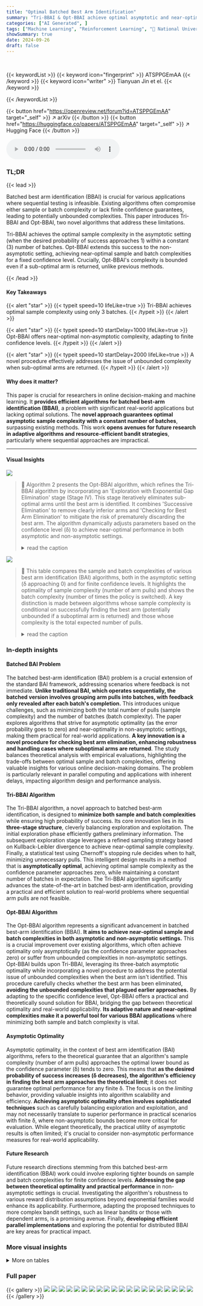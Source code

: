 ```yaml
---
title: "Optimal Batched Best Arm Identification"
summary: "Tri-BBAI & Opt-BBAI achieve optimal asymptotic and near-optimal non-asymptotic sample & batch complexities in batched best arm identification."
categories: ["AI Generated", ]
tags: ["Machine Learning", "Reinforcement Learning", "🏢 National University of Singapore",]
showSummary: true
date: 2024-09-26
draft: false
---
```


<br>

{{< keywordList >}}
{{< keyword icon="fingerprint" >}} ATSPPGEmAA {{< /keyword >}}
{{< keyword icon="writer" >}} Tianyuan Jin et el. {{< /keyword >}}
 
{{< /keywordList >}}

{{< button href="https://openreview.net/forum?id=ATSPPGEmAA" target="_self" >}}
↗ arXiv
{{< /button >}}
{{< button href="https://huggingface.co/papers/ATSPPGEmAA" target="_self" >}}
↗ Hugging Face
{{< /button >}}



<audio controls>
    <source src="https://ai-paper-reviewer.com/ATSPPGEmAA/podcast.wav" type="audio/wav">
    Your browser does not support the audio element.
</audio>


### TL;DR


{{< lead >}}

Batched best arm identification (BBAI) is crucial for various applications where sequential testing is infeasible. Existing algorithms often compromise either sample or batch complexity or lack finite confidence guarantees, leading to potentially unbounded complexities. This paper introduces Tri-BBAI and Opt-BBAI, two novel algorithms that address these limitations. 

Tri-BBAI achieves the optimal sample complexity in the asymptotic setting (when the desired probability of success approaches 1) within a constant (3) number of batches.  Opt-BBAI extends this success to the non-asymptotic setting, achieving near-optimal sample and batch complexities for a fixed confidence level.  Crucially, Opt-BBAI's complexity is bounded even if a sub-optimal arm is returned, unlike previous methods.

{{< /lead >}}


#### Key Takeaways

{{< alert "star" >}}
{{< typeit speed=10 lifeLike=true >}} Tri-BBAI achieves optimal sample complexity using only 3 batches. {{< /typeit >}}
{{< /alert >}}

{{< alert "star" >}}
{{< typeit speed=10 startDelay=1000 lifeLike=true >}} Opt-BBAI offers near-optimal non-asymptotic complexity, adapting to finite confidence levels. {{< /typeit >}}
{{< /alert >}}

{{< alert "star" >}}
{{< typeit speed=10 startDelay=2000 lifeLike=true >}} A novel procedure effectively addresses the issue of unbounded complexity when sub-optimal arms are returned. {{< /typeit >}}
{{< /alert >}}

#### Why does it matter?
This paper is crucial for researchers in online decision-making and machine learning. It **provides efficient algorithms for batched best-arm identification (BBAI)**, a problem with significant real-world applications but lacking optimal solutions. The **novel approach guarantees optimal asymptotic sample complexity with a constant number of batches**, surpassing existing methods. This work **opens avenues for future research in adaptive algorithms and resource-efficient bandit strategies**, particularly where sequential approaches are impractical.

------
#### Visual Insights



![](https://ai-paper-reviewer.com/ATSPPGEmAA/figures_7_1.jpg)

> 🔼 Algorithm 2 presents the Opt-BBAI algorithm, which refines the Tri-BBAI algorithm by incorporating an 'Exploration with Exponential Gap Elimination' stage (Stage IV). This stage iteratively eliminates sub-optimal arms until the best arm is identified.  It combines 'Successive Elimination' to remove clearly inferior arms and 'Checking for Best Arm Elimination' to mitigate the risk of prematurely discarding the best arm. The algorithm dynamically adjusts parameters based on the confidence level (δ) to achieve near-optimal performance in both asymptotic and non-asymptotic settings.
> <details>
> <summary>read the caption</summary>
> Algorithm 2: (Almost) Optimal Batched Best Arm Identification (Opt-BBAI)
> </details>





![](https://ai-paper-reviewer.com/ATSPPGEmAA/tables_2_1.jpg)

> 🔼 This table compares the sample and batch complexities of various best arm identification (BAI) algorithms, both in the asymptotic setting (δ approaching 0) and for finite confidence levels.  It highlights the optimality of sample complexity (number of arm pulls) and shows the batch complexity (number of times the policy is switched).  A key distinction is made between algorithms whose sample complexity is conditional on successfully finding the best arm (potentially unbounded if a suboptimal arm is returned) and those whose complexity is the total expected number of pulls.
> <details>
> <summary>read the caption</summary>
> Table 1: Comparison of sample and batch complexity of different algorithms. In the asymptotic setting (i.e., δ → 0), the sample complexity of an algorithm is optimal if it satisfies the definition in (1.3). The field marked with “–” indicates that the result is not provided. The sample complexity presented for [31, 22] is conditioned on the event that the algorithm returns the best arm, which can be unbounded when it returns a sub-optimal arm with certain (non-zero) probability (see Remark 4.4 for more details). In contrast, the sample complexity presented for [17, 26] and our algorithms is the total expected number of pulls that will be executed.
> </details>





### In-depth insights


#### Batched BAI Problem
The batched best-arm identification (BAI) problem is a crucial extension of the standard BAI framework, addressing scenarios where feedback is not immediate.  **Unlike traditional BAI, which operates sequentially, the batched version involves grouping arm pulls into batches, with feedback only revealed after each batch's completion.** This introduces unique challenges, such as minimizing both the total number of pulls (sample complexity) and the number of batches (batch complexity).  The paper explores algorithms that strive for asymptotic optimality (as the error probability goes to zero) and near-optimality in non-asymptotic settings, making them practical for real-world applications.  **A key innovation is a novel procedure for checking best arm elimination, enhancing robustness and handling cases where suboptimal arms are returned**.  The study balances theoretical analysis with empirical evaluations, highlighting the trade-offs between optimal sample and batch complexities, offering valuable insights for various online decision-making domains.  The problem is particularly relevant in parallel computing and applications with inherent delays, impacting algorithm design and performance analysis.

#### Tri-BBAI Algorithm
The Tri-BBAI algorithm, a novel approach to batched best-arm identification, is designed to **minimize both sample and batch complexities** while ensuring high probability of success.  Its core innovation lies in its **three-stage structure**, cleverly balancing exploration and exploitation.  The initial exploration phase efficiently gathers preliminary information. The subsequent exploration stage leverages a refined sampling strategy based on Kullback-Leibler divergence to achieve near-optimal sample complexity.  Finally, a statistical test using Chernoff's stopping rule decides when to halt, minimizing unnecessary pulls.  This intelligent design results in a method that is **asymptotically optimal**, achieving optimal sample complexity as the confidence parameter approaches zero, while maintaining a constant number of batches in expectation.  The Tri-BBAI algorithm significantly advances the state-of-the-art in batched best-arm identification, providing a practical and efficient solution to real-world problems where sequential arm pulls are not feasible.

#### Opt-BBAI Algorithm
The Opt-BBAI algorithm represents a significant advancement in batched best-arm identification (BBAI).  **It aims to achieve near-optimal sample and batch complexities in both asymptotic and non-asymptotic settings.** This is a crucial improvement over existing algorithms, which often achieve optimality only asymptotically (as the confidence parameter approaches zero) or suffer from unbounded complexities in non-asymptotic settings.  Opt-BBAI builds upon Tri-BBAI, leveraging its three-batch asymptotic optimality while incorporating a novel procedure to address the potential issue of unbounded complexities when the best arm isn't identified. This procedure carefully checks whether the best arm has been eliminated, **avoiding the unbounded complexities that plagued earlier approaches.**  By adapting to the specific confidence level, Opt-BBAI offers a practical and theoretically sound solution for BBAI, bridging the gap between theoretical optimality and real-world applicability.  **Its adaptive nature and near-optimal complexities make it a powerful tool for various BBAI applications** where minimizing both sample and batch complexity is vital.

#### Asymptotic Optimality
Asymptotic optimality, in the context of best arm identification (BAI) algorithms, refers to the theoretical guarantee that an algorithm's sample complexity (number of arm pulls) approaches the optimal lower bound as the confidence parameter (δ) tends to zero.  This means that **as the desired probability of success increases (δ decreases), the algorithm's efficiency in finding the best arm approaches the theoretical limit**; it does not guarantee optimal performance for any finite δ.  The focus is on the *limiting* behavior, providing valuable insights into algorithm scalability and efficiency.  **Achieving asymptotic optimality often involves sophisticated techniques** such as carefully balancing exploration and exploitation, and may not necessarily translate to superior performance in practical scenarios with finite δ, where non-asymptotic bounds become more critical for evaluation. While elegant theoretically, the practical utility of asymptotic results is often limited; it's crucial to consider non-asymptotic performance measures for real-world applicability.

#### Future Research
Future research directions stemming from this batched best-arm identification (BBAI) work could involve exploring tighter bounds on sample and batch complexities for finite confidence levels. **Addressing the gap between theoretical optimality and practical performance** in non-asymptotic settings is crucial.  Investigating the algorithm's robustness to various reward distribution assumptions beyond exponential families would enhance its applicability.  Furthermore, adapting the proposed techniques to more complex bandit settings, such as linear bandits or those with dependent arms, is a promising avenue. Finally, **developing efficient parallel implementations** and exploring the potential for distributed BBAI are key areas for practical impact.


### More visual insights




<details>
<summary>More on tables
</summary>


![](https://ai-paper-reviewer.com/ATSPPGEmAA/tables_3_1.jpg)
> 🔼 This table compares the sample and batch complexity of various best arm identification algorithms, highlighting the differences between asymptotic and finite-confidence settings.  It notes that some algorithms' sample complexities are only optimal given the best arm is returned, which is not always guaranteed.
> <details>
> <summary>read the caption</summary>
> Table 1: Comparison of sample and batch complexity of different algorithms. In the asymptotic setting (i.e., δ → 0), the sample complexity of an algorithm is optimal if it satisfies the definition in (1.3). The field marked with “–” indicates that the result is not provided. The sample complexity presented for [31, 22] is conditioned on the event that the algorithm returns the best arm, which can be unbounded when it returns a sub-optimal arm with certain (non-zero) probability (see Remark 4.4 for more details). In contrast, the sample complexity presented for [17, 26] and our algorithms is the total expected number of pulls that will be executed.
> </details>

![](https://ai-paper-reviewer.com/ATSPPGEmAA/tables_26_1.jpg)
> 🔼 This table compares the sample and batch complexities of various best arm identification algorithms, highlighting the differences in their asymptotic and finite-confidence behaviors.  It notes that some algorithms' sample complexities are conditional on successfully identifying the best arm, potentially leading to unbounded values if a sub-optimal arm is selected.  In contrast, the complexities reported for other algorithms, including the authors' proposed ones, represent the total expected number of arm pulls.
> <details>
> <summary>read the caption</summary>
> Table 1: Comparison of sample and batch complexity of different algorithms. In the asymptotic setting (i.e., δ → 0), the sample complexity of an algorithm is optimal if it satisfies the definition in (1.3). The field marked with “–” indicates that the result is not provided. The sample complexity presented for [31, 22] is conditioned on the event that the algorithm returns the best arm, which can be unbounded when it returns a sub-optimal arm with certain (non-zero) probability (see Remark 4.4 for more details). In contrast, the sample complexity presented for [17, 26] and our algorithms is the total expected number of pulls that will be executed.
> </details>

![](https://ai-paper-reviewer.com/ATSPPGEmAA/tables_27_1.jpg)
> 🔼 This table compares the sample and batch complexities of various best arm identification algorithms, both in the asymptotic (δ→0) and finite-confidence settings.  It highlights which algorithms achieve optimal or near-optimal sample complexity and notes that some prior work's sample complexity is only guaranteed when the best arm is returned (otherwise it can be unbounded).
> <details>
> <summary>read the caption</summary>
> Table 1: Comparison of sample and batch complexity of different algorithms. In the asymptotic setting (i.e., δ → 0), the sample complexity of an algorithm is optimal if it satisfies the definition in (1.3). The field marked with “–” indicates that the result is not provided. The sample complexity presented for [31, 22] is conditioned on the event that the algorithm returns the best arm, which can be unbounded when it returns a sub-optimal arm with certain (non-zero) probability (see Remark 4.4 for more details). In contrast, the sample complexity presented for [17, 26] and our algorithms is the total expected number of pulls that will be executed.
> </details>

</details>




### Full paper

{{< gallery >}}
<img src="https://ai-paper-reviewer.com/ATSPPGEmAA/1.png" class="grid-w50 md:grid-w33 xl:grid-w25" />
<img src="https://ai-paper-reviewer.com/ATSPPGEmAA/2.png" class="grid-w50 md:grid-w33 xl:grid-w25" />
<img src="https://ai-paper-reviewer.com/ATSPPGEmAA/3.png" class="grid-w50 md:grid-w33 xl:grid-w25" />
<img src="https://ai-paper-reviewer.com/ATSPPGEmAA/4.png" class="grid-w50 md:grid-w33 xl:grid-w25" />
<img src="https://ai-paper-reviewer.com/ATSPPGEmAA/5.png" class="grid-w50 md:grid-w33 xl:grid-w25" />
<img src="https://ai-paper-reviewer.com/ATSPPGEmAA/6.png" class="grid-w50 md:grid-w33 xl:grid-w25" />
<img src="https://ai-paper-reviewer.com/ATSPPGEmAA/7.png" class="grid-w50 md:grid-w33 xl:grid-w25" />
<img src="https://ai-paper-reviewer.com/ATSPPGEmAA/8.png" class="grid-w50 md:grid-w33 xl:grid-w25" />
<img src="https://ai-paper-reviewer.com/ATSPPGEmAA/9.png" class="grid-w50 md:grid-w33 xl:grid-w25" />
<img src="https://ai-paper-reviewer.com/ATSPPGEmAA/10.png" class="grid-w50 md:grid-w33 xl:grid-w25" />
<img src="https://ai-paper-reviewer.com/ATSPPGEmAA/11.png" class="grid-w50 md:grid-w33 xl:grid-w25" />
<img src="https://ai-paper-reviewer.com/ATSPPGEmAA/12.png" class="grid-w50 md:grid-w33 xl:grid-w25" />
<img src="https://ai-paper-reviewer.com/ATSPPGEmAA/13.png" class="grid-w50 md:grid-w33 xl:grid-w25" />
<img src="https://ai-paper-reviewer.com/ATSPPGEmAA/14.png" class="grid-w50 md:grid-w33 xl:grid-w25" />
<img src="https://ai-paper-reviewer.com/ATSPPGEmAA/15.png" class="grid-w50 md:grid-w33 xl:grid-w25" />
<img src="https://ai-paper-reviewer.com/ATSPPGEmAA/16.png" class="grid-w50 md:grid-w33 xl:grid-w25" />
<img src="https://ai-paper-reviewer.com/ATSPPGEmAA/17.png" class="grid-w50 md:grid-w33 xl:grid-w25" />
<img src="https://ai-paper-reviewer.com/ATSPPGEmAA/18.png" class="grid-w50 md:grid-w33 xl:grid-w25" />
<img src="https://ai-paper-reviewer.com/ATSPPGEmAA/19.png" class="grid-w50 md:grid-w33 xl:grid-w25" />
<img src="https://ai-paper-reviewer.com/ATSPPGEmAA/20.png" class="grid-w50 md:grid-w33 xl:grid-w25" />
{{< /gallery >}}